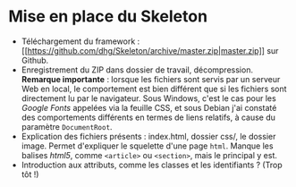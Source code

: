 ﻿---
Title: Le 'framework' Skeleton'
Author: iGor
Date: 2015-02-03
Tags: pubweb, framework, Skeleton, étapes
...

# Mise en place du Skeleton

   - Téléchargement du framework : [[https://github.com/dhg/Skeleton/archive/master.zip|master.zip]] sur Github.
   - Enregistrement du ZIP dans dossier de travail, décompression. **Remarque importante** : lorsque les fichiers sont servis par un serveur Web en local, le comportement est bien différent que si les fichiers sont directement lu par le navigateur. Sous Windows, c'est le cas pour les *Google Fonts* appelées via la feuille CSS, et sous Debian j'ai constaté des comportements différents en termes de liens relatifs, à cause du paramètre `DocumentRoot`.
   - Explication des fichiers présents : index.html, dossier css/, le dossier image. Permet d'expliquer le squelette d'une page `html`. Manque les balises *html5*, comme `<article>` ou `<section>`, mais le principal y est.
   - Introduction aux attributs, comme les classes et les identifiants ? (Trop tôt !)
